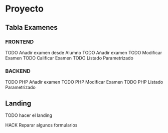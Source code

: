 # Proyecto

## Tabla Examenes

### FRONTEND

TODO Añadir examen desde Alumno
TODO Añadir examen
TODO Modificar Examen
TODO Calificar Examen
TODO Listado Parametrizado

### BACKEND

TODO PHP Añadir examen
TODO PHP Modificar Examen
TODO PHP Listado Parametrizado

## Landing

TODO hacer el landing

HACK Reparar algunos formularios
